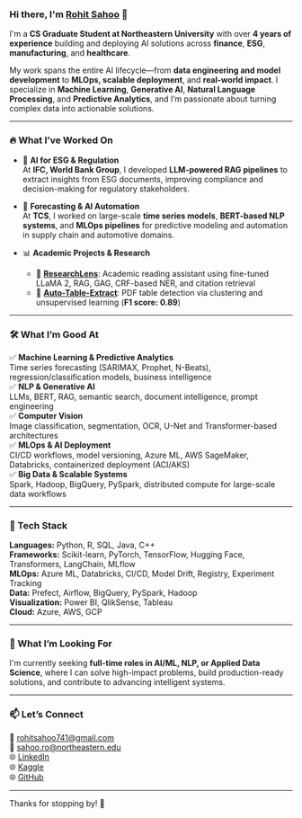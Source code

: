 ### Hi there, I'm [Rohit Sahoo](https://linkedin.com/in/rohit-sahoo) 👋

I'm a **CS Graduate Student at Northeastern University** with over **4 years of experience** building and deploying AI solutions across **finance**, **ESG**, **manufacturing**, and **healthcare**.

My work spans the entire AI lifecycle—from **data engineering and model development** to **MLOps, scalable deployment**, and **real-world impact**. I specialize in **Machine Learning**, **Generative AI**, **Natural Language Processing**, and **Predictive Analytics**, and I’m passionate about turning complex data into actionable solutions.

---

### 🔥 What I’ve Worked On

- 🧠 **AI for ESG & Regulation**  
  At **IFC, World Bank Group**, I developed **LLM-powered RAG pipelines** to extract insights from ESG documents, improving compliance and decision-making for regulatory stakeholders.

- 🚗 **Forecasting & AI Automation**  
  At **TCS**, I worked on large-scale **time series models**, **BERT-based NLP systems**, and **MLOps pipelines** for predictive modeling and automation in supply chain and automotive domains.

- 📊 **Academic Projects & Research**  
  - 🧾 [**ResearchLens**](https://github.com/rohit-sahoo/ResearchLens): Academic reading assistant using fine-tuned LLaMA 2, RAG, GAG, CRF-based NER, and citation retrieval  
  - 📄 [**Auto-Table-Extract**](https://github.com/rohit-sahoo/auto-table-extract): PDF table detection via clustering and unsupervised learning (**F1 score: 0.89**)

---

### 🛠️ What I’m Good At

✅ **Machine Learning & Predictive Analytics**  
Time series forecasting (SARIMAX, Prophet, N-Beats), regression/classification models, business intelligence  
✅ **NLP & Generative AI**  
LLMs, BERT, RAG, semantic search, document intelligence, prompt engineering  
✅ **Computer Vision**  
Image classification, segmentation, OCR, U-Net and Transformer-based architectures  
✅ **MLOps & AI Deployment**  
CI/CD workflows, model versioning, Azure ML, AWS SageMaker, Databricks, containerized deployment (ACI/AKS)  
✅ **Big Data & Scalable Systems**  
Spark, Hadoop, BigQuery, PySpark, distributed compute for large-scale data workflows

---

### 🧰 Tech Stack

**Languages:** Python, R, SQL, Java, C++  
**Frameworks:** Scikit-learn, PyTorch, TensorFlow, Hugging Face, Transformers, LangChain, MLflow  
**MLOps:** Azure ML, Databricks, CI/CD, Model Drift, Registry, Experiment Tracking  
**Data:** Prefect, Airflow, BigQuery, PySpark, Hadoop  
**Visualization:** Power BI, QlikSense, Tableau  
**Cloud:** Azure, AWS, GCP

---

### 📌 What I’m Looking For

I'm currently seeking **full-time roles in AI/ML, NLP, or Applied Data Science**, where I can solve high-impact problems, build production-ready solutions, and contribute to advancing intelligent systems.

---

### 📫 Let’s Connect

📧 rohitsahoo741@gmail.com  
📧 sahoo.ro@northeastern.edu  
🌐 [LinkedIn](https://linkedin.com/in/rohit-sahoo)  
🌐 [Kaggle](https://www.kaggle.com/rohitsahoo)  
🌐 [GitHub](https://github.com/rohit-sahoo)

---

Thanks for stopping by! 🚀
